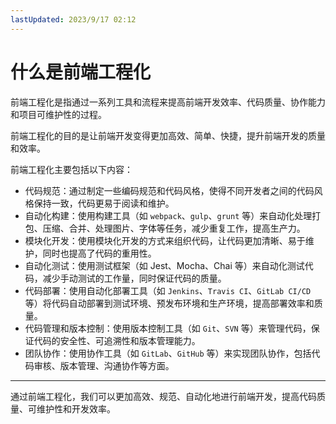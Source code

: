 ```yaml
---
lastUpdated: 2023/9/17 02:12
---
```


# 什么是前端工程化

前端工程化是指通过一系列工具和流程来提高前端开发效率、代码质量、协作能力和项目可维护性的过程。

前端工程化的目的是让前端开发变得更加高效、简单、快捷，提升前端开发的质量和效率。

前端工程化主要包括以下内容：

- 代码规范：通过制定一些编码规范和代码风格，使得不同开发者之间的代码风格保持一致，代码更易于阅读和维护。
- 自动化构建：使用构建工具（如 `webpack`、`gulp`、`grunt` 等）来自动化处理打包、压缩、合并、处理图片、字体等任务，减少重复工作，提高生产力。
- 模块化开发：使用模块化开发的方式来组织代码，让代码更加清晰、易于维护，同时也提高了代码的重用性。
- 自动化测试：使用测试框架（如 Jest、Mocha、Chai 等）来自动化测试代码，减少手动测试的工作量，同时保证代码的质量。
- 代码部署：使用自动化部署工具（如 `Jenkins`、`Travis CI`、`GitLab CI/CD` 等）将代码自动部署到测试环境、预发布环境和生产环境，提高部署效率和质量。
- 代码管理和版本控制：使用版本控制工具（如 `Git`、`SVN` 等）来管理代码，保证代码的安全性、可追溯性和版本管理能力。
- 团队协作：使用协作工具（如 `GitLab`、`GitHub` 等）来实现团队协作，包括代码审核、版本管理、沟通协作等方面。

---------

通过前端工程化，我们可以更加高效、规范、自动化地进行前端开发，提高代码质量、可维护性和开发效率。
